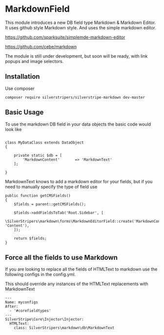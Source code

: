 # MarkdownField

This module introduces a new DB field type Markdown & Markdown Editor. It uses github style Markdown style. And uses the simple markdown
editor.

https://github.com/sparksuite/simplemde-markdown-editor

https://github.com/cebe/markdown

The module is still under development, but soon will be ready, with link popups and image selectors.

## Installation

Use composer

```
composer require silverstripers/silverstripe-markdown dev-master
```

## Basic Usage

To use the markdown DB field in your data objects the basic code would look like

```

class MyDataClass extends DataObject
{

    private static $db = [
		'MarkdownContent'		=> 'MarkdownText'
	];

}

```

MarkdownText knows to add a markdown editor for your fields, but if you need to manually specify the type of field use

```
public function getCMSFields()
{
    $fields = parent::getCMSFields();

    $fields->addFieldsToTab('Root.Sidebar', [
        \SilverStripers\markdown\forms\MarkdownEditorField::create('MarkdownContent', 'Content'),
    ]);

    return $fields;
}
```

## Force all the fields to use Markdown

If you are looking to replace all the fields of HTMLText to markdown use the following configs in the config.yml.

This should override any instances of the HTMLText replacements with MarkdownText

```
---
Name: myconfigs
After:
  - '#corefieldtypes'
---
SilverStripe\Core\Injector\Injector:
  HTMLText:
    class: SilverStripers\markdown\db\MarkdownText
```

